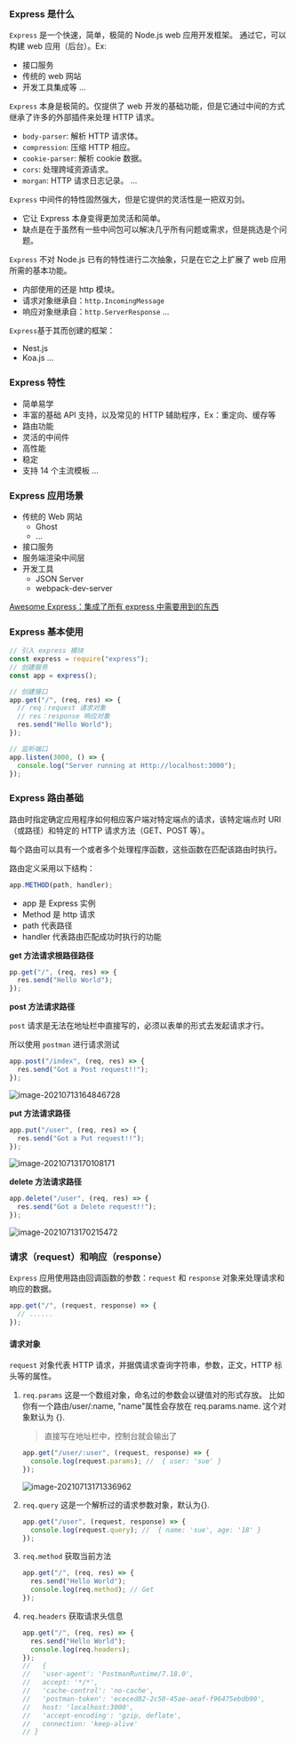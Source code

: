 ### Express 是什么

`Express` 是一个快速，简单，极简的 Node.js web 应用开发框架。
通过它，可以构建 web 应用（后台）。Ex:

- 接口服务
- 传统的 web 网站
- 开发工具集成等
  ...

`Express` 本身是极简的。仅提供了 web 开发的基础功能，但是它通过中间的方式继承了许多的外部插件来处理 HTTP 请求。

- `body-parser`: 解析 HTTP 请求体。
- `compression`: 压缩 HTTP 相应。
- `cookie-parser`: 解析 cookie 数据。
- `cors`: 处理跨域资源请求。
- `morgan`: HTTP 请求日志记录。
  ...

`Express` 中间件的特性固然强大，但是它提供的灵活性是一把双刃剑。

- 它让 Express 本身变得更加灵活和简单。
- 缺点是在于虽然有一些中间包可以解决几乎所有问题或需求，但是挑选是个问题。

`Express` 不对 Node.js 已有的特性进行二次抽象，只是在它之上扩展了 web 应用所需的基本功能。

- 内部使用的还是 http 模块。
- 请求对象继承自：`http.IncomingMessage`
- 响应对象继承自：`http.ServerResponse`
  ...

`Express`基于其而创建的框架：

- Nest.js
- Koa.js
  ...

### Express 特性

- 简单易学
- 丰富的基础 API 支持，以及常见的 HTTP 辅助程序，Ex：重定向、缓存等
- 路由功能
- 灵活的中间件
- 高性能
- 稳定
- 支持 14 个主流模板
  ...

### Express 应用场景

- 传统的 Web 网站
  - Ghost
  - ...
- 接口服务
- 服务端渲染中间层
- 开发工具
  - JSON Server
  - webpack-dev-server

[Awesome Express：集成了所有 express 中需要用到的东西](https://github.com/wabg/awesome-express)

### Express 基本使用

```js
// 引入 express 模块
const express = require("express");
// 创建服务
const app = express();

// 创建接口
app.get("/", (req, res) => {
  // req：request 请求对象
  // res：response 响应对象
  res.send("Hello World");
});

// 监听端口
app.listen(3000, () => {
  console.log("Server running at Http://localhost:3000");
});
```

### Express 路由基础

路由时指定确定应用程序如何相应客户端对特定端点的请求，该特定端点时 URI（或路径）和特定的 HTTP 请求方法（GET、POST 等）。

每个路由可以具有一个或者多个处理程序函数，这些函数在匹配该路由时执行。

路由定义采用以下结构：

```js
app.METHOD(path, handler);
```

- app 是 Express 实例
- Method 是 http 请求
- path 代表路径
- handler 代表路由匹配成功时执行的功能

**get 方法请求根路径路径**

```js
pp.get("/", (req, res) => {
  res.send("Hello World");
});
```

**post 方法请求路径**

`post` 请求是无法在地址栏中直接写的，必须以表单的形式去发起请求才行。

所以使用 `postman` 进行请求测试

```js
app.post("/index", (req, res) => {
  res.send("Got a Post request!!");
});
```

![image-20210713164846728](./img/image-20210713164846728.png)

**put 方法请求路径**

```js
app.put("/user", (req, res) => {
  res.send("Got a Put request!!");
});
```

![image-20210713170108171](.\img\image-20210713170108171.png)

**delete 方法请求路径**

```js
app.delete("/user", (req, res) => {
  res.send("Got a Delete request!!");
});
```

![image-20210713170215472](.\img\image-20210713170215472.png)

### 请求（request）和响应（response）

`Express` 应用使用路由回调函数的参数：`request` 和 `response` 对象来处理请求和响应的数据。

```js
app.get("/", (request, response) => {
  // ......
});
```

#### 请求对象

`request` 对象代表 HTTP 请求，并据偶请求查询字符串，参数，正文，HTTP 标头等的属性。

1.  `req.params`
    这是一个数组对象，命名过的参数会以键值对的形式存放。 比如你有一个路由/user/:name, "name"属性会存放在 req.params.name. 这个对象默认为 {}.

    > 直接写在地址栏中，控制台就会输出了

    ```js
    app.get("/user/:user", (request, response) => {
      console.log(request.params); //  { user: 'sue' }
    });
    ```

    ![image-20210713171336962](.\img\image-20210713171336962.png)

2.  `req.query`
    这是一个解析过的请求参数对象，默认为{}.

    ```js
    app.get("/user", (request, response) => {
      console.log(request.query); //  { name: 'sue', age: '18' }
    });
    ```

3.  `req.method`
    获取当前方法

    ```js
    app.get("/", (req, res) => {
      res.send("Hello World");
      console.log(req.method); // Get
    });
    ```

4.  `req.headers`
    获取请求头信息

    ```js
    app.get("/", (req, res) => {
      res.send("Hello World");
      console.log(req.headers);
    });
    //   {
    //   'user-agent': 'PostmanRuntime/7.18.0',
    //   accept: '*/*',
    //   'cache-control': 'no-cache',
    //   'postman-token': 'ececed82-2c50-45ae-aeaf-f96475ebdb90',
    //   host: 'localhost:3000',
    //   'accept-encoding': 'gzip, deflate',
    //   connection: 'keep-alive'
    // }
    ```

